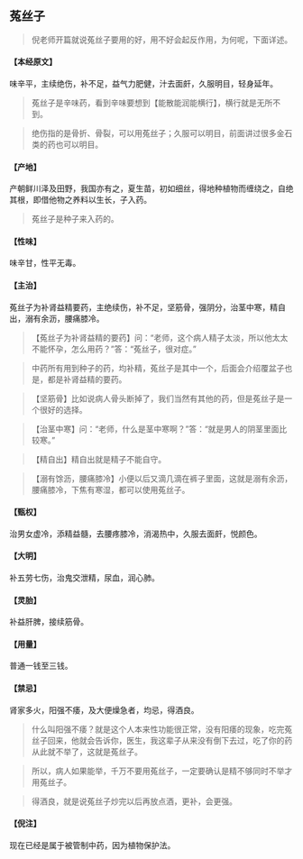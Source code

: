 ## 菟丝子

> 倪老师开篇就说菟丝子要用的好，用不好会起反作用，为何呢，下面详述。

#### 【本经原文】
味辛平，主续绝伤，补不足，益气力肥健，汁去面皯，久服明目，轻身延年。

> 菟丝子是辛味药，看到辛味要想到【能散能润能横行】，横行就是无所不到。

> 绝伤指的是骨折、骨裂，可以用菟丝子；久服可以明目，前面讲过很多金石类的药也可以明目。

#### 【产地】
产朝鲜川泽及田野，我国亦有之，夏生苗，初如细丝，得地种植物而缠绕之，自绝其根，即借他物之养料以生长，子入药。

> 菟丝子是种子来入药的。

#### 【性味】
味辛甘，性平无毒。
#### 【主治】
菟丝子为补肾益精要药，主绝续伤，补不足，坚筋骨，强阴分，治茎中寒，精自出，溺有余沥，腰痛膝冷。

> 【菟丝子为补肾益精的要药】问：“老师，这个病人精子太淡，所以他太太不能怀孕，怎么用药？”答：“菟丝子，很对症。”

> 中药所有用到种子的药，均补精，菟丝子是其中一个，后面会介绍覆盆子也是，都是补肾益精的要药。

> 【坚筋骨】比如说病人骨头断掉了，我们当然有其他的药，但是菟丝子是一个很好的选择。

> 【治茎中寒】问：“老师，什么是茎中寒啊？”答：“就是男人的阴茎里面比较寒。”

> 【精自出】精自出就是精子不能自守。

> 【溺有馀沥，腰痛膝冷】小便以后又滴几滴在裤子里面，这就是溺有余沥，腰痛膝冷，下焦有寒湿，都可以使用菟丝子。

#### 【甄权】
治男女虚冷，添精益髓，去腰疼膝冷，消渴热中，久服去面皯，悦颜色。
#### 【大明】
补五劳七伤，治鬼交泄精，尿血，润心肺。
#### 【灵胎】
补益肝脾，接续筋骨。
#### 【用量】
普通一钱至三钱。
#### 【禁忌】
肾家多火，阳强不痿，及大便燥急者，均忌，得酒良。

> 什么叫阳强不痿？就是这个人本来性功能很正常，没有阳痿的现象，吃完菟丝子回来，他就会告诉你，医生，我这辈子从来没有倒下去过，吃了你的药从此就不举了，这就是菟丝子。

> 所以，病人如果能举，千万不要用菟丝子，一定要确认是精不够同时不举才用菟丝子。

> 得酒良，就是说菟丝子炒完以后再放点酒，更补，会更强。

#### 【倪注】
现在已经是属于被管制中药，因为植物保护法。